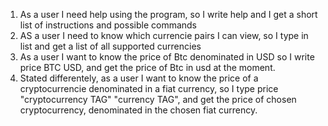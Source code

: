1. As a user I need help using the program, so I write help and I get a short list of instructions and possible commands
2. AS a user I need to know which currencie pairs I can view, so I type in list and get a list of all supported currencies
3. As a user I want to know the price of Btc denominated in USD so I write price BTC USD, and get the price of Btc in usd at the moment.
4. Stated differentely, as a user I want to know the price of a cryptocurrencie denominated in a fiat currency, so I type price "cryptocurrency TAG" "currency TAG", and get the price of chosen cryptocurrency, denominated in the chosen fiat currency.
